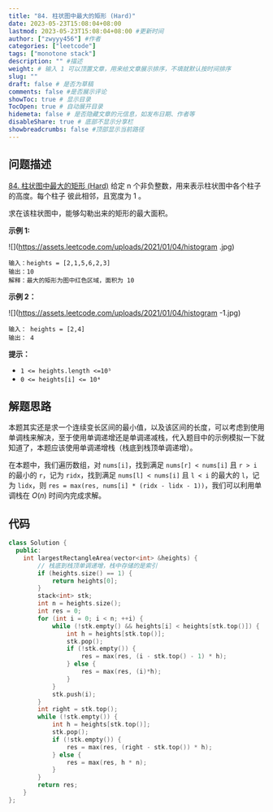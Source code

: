 ```yaml
---
title: "84. 柱状图中最大的矩形 (Hard)"
date: 2023-05-23T15:08:04+08:00
lastmod: 2023-05-23T15:08:04+08:00 #更新时间
author: ["zwyyy456"] #作者
categories: ["leetcode"]
tags: ["monotone stack"]
description: "" #描述
weight: # 输入 1 可以顶置文章，用来给文章展示排序，不填就默认按时间排序
slug: ""
draft: false # 是否为草稿
comments: false #是否展示评论
showToc: true # 显示目录
TocOpen: true # 自动展开目录
hidemeta: false # 是否隐藏文章的元信息，如发布日期、作者等
disableShare: true # 底部不显示分享栏
showbreadcrumbs: false #顶部显示当前路径
---
```

## 问题描述
[84. 柱状图中最大的矩形 (Hard)](https://leetcode.cn/problems/largest-rectangle-in-histogram/)
给定 n 个非负整数，用来表示柱状图中各个柱子的高度。每个柱子
彼此相邻，且宽度为 1 。

求在该柱状图中，能够勾勒出来的矩形的最大面积。

**示例 1:**

![](https://assets.leetcode.com/uploads/2021/01/04/histogram
.jpg)

```
输入：heights = [2,1,5,6,2,3]
输出：10
解释：最大的矩形为图中红色区域，面积为 10

```

**示例 2：**

![](https://assets.leetcode.com/uploads/2021/01/04/histogram
-1.jpg)

```
输入： heights = [2,4]
输出： 4
```

**提示：**

- `1 <= heights.length <=10⁵`
- `0 <= heights[i] <= 10⁴`

## 解题思路
本题其实还是求一个连续变长区间的最小值，以及该区间的长度，可以考虑到使用单调栈来解决，至于使用单调递增还是单调递减栈，代入题目中的示例模拟一下就知道了，本题应该使用单调递增栈（栈底到栈顶单调递增）。

在本题中，我们遍历数组，对 `nums[i]`，找到满足 `nums[r] < nums[i]` 且 `r > i` 的最小的 `r`，记为 `ridx`，找到满足 `nums[l] < nums[i]` 且 `l < i` 的最大的 `l`，记为 `lidx`，则 `res = max(res, nums[i] * (ridx - lidx - 1))`，我们可以利用单调栈在 $O(n)$ 时间内完成求解。

## 代码
```cpp
class Solution {
  public:
    int largestRectangleArea(vector<int> &heights) {
        // 栈底到栈顶单调递增，栈中存储的是索引
        if (heights.size() == 1) {
            return heights[0];
        }
        stack<int> stk;
        int n = heights.size();
        int res = 0;
        for (int i = 0; i < n; ++i) {
            while (!stk.empty() && heights[i] < heights[stk.top()]) {
                int h = heights[stk.top()];
                stk.pop();
                if (!stk.empty()) {
                    res = max(res, (i - stk.top() - 1) * h);
                } else {
                    res = max(res, (i)*h);
                }
            }
            stk.push(i);
        }
        int right = stk.top();
        while (!stk.empty()) {
            int h = heights[stk.top()];
            stk.pop();
            if (!stk.empty()) {
                res = max(res, (right - stk.top()) * h);
            } else {
                res = max(res, h * n);
            }
        }
        return res;
    }
};
```
